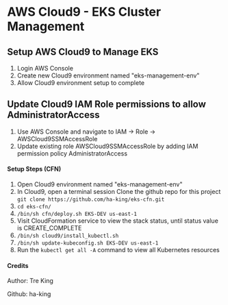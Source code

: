 # AWS Cloud9 - EKS Cluster Management 

## Setup AWS Cloud9 to Manage EKS
1. Login AWS Console
2. Create new Cloud9 environment named "eks-management-env"
3. Allow Cloud9 environment setup to complete

## Update Cloud9 IAM Role permissions to allow AdministratorAccess
1. Use AWS Console and navigate to IAM -> Role -> AWSCloud9SSMAccessRole
2. Update existing role AWSCloud9SSMAccessRole by adding IAM permission policy AdministratorAccess

#### Setup Steps (CFN)
1. Open Cloud9 environment named "eks-management-env"
2. In Cloud9, open a terminal session Clone the github repo for this project `git clone https://github.com/ha-king/eks-cfn.git`
3. `cd eks-cfn/`
4. `/bin/sh cfn/deploy.sh EKS-DEV us-east-1`
5. Visit CloudFormation service to view the stack status, until status value is CREATE_COMPLETE
6. `/bin/sh cloud9/install_kubectl.sh`
7. `/bin/sh update-kubeconfig.sh EKS-DEV us-east-1`
8.  Run the `kubectl get all -A` command to view all Kubernetes resources

#### Credits

Author: Tre King

Github: ha-king